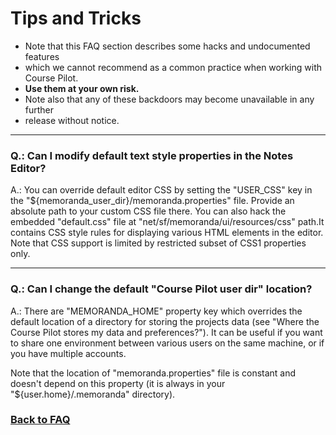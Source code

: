 # Tips and Tricks

* Note that this FAQ section describes some hacks and undocumented features    
* which we cannot recommend as a common practice when working with Course Pilot.   
* **Use them at your own risk.**   
* Note also that any of these backdoors may become unavailable in any further 
* release without notice. 

------------------
### Q.: Can I modify default text style properties in the Notes Editor?

A.: You can override default editor CSS by setting the "USER_CSS" key in the 
"${memoranda_user_dir}/memoranda.properties" file. Provide an absolute path to 
your custom CSS file there. You can also hack the embedded "default.css"
file at "net/sf/memoranda/ui/resources/css" path.It contains CSS style rules for 
displaying various HTML elements in the editor. Note that CSS support is limited
by restricted subset of CSS1 properties only.

------------------
### Q.: Can I change the default "Course Pilot user dir" location?

A.: There are "MEMORANDA_HOME" property key which overrides the default location
of a directory for storing the projects data (see "Where the Course Pilot stores my
data and preferences?"). It can be useful if you want to share one environment 
between various users on the same machine, or if you have multiple accounts.

Note that the location of "memoranda.properties" file is constant and doesn't
depend on this property (it is always in your "${user.home}/.memoranda" 
directory).


### [Back to FAQ](https://github.com/Nicholas-J-Norris/Course-Pilot/blob/main/FAQ.md)
